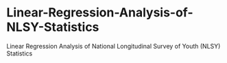# Linear-Regression-Analysis-of-NLSY-Statistics
Linear Regression Analysis of National Longitudinal Survey of Youth (NLSY) Statistics
